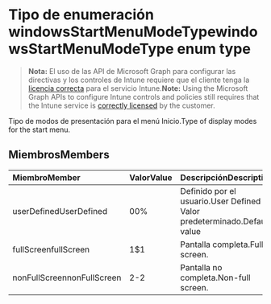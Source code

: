 # <a name="windowsstartmenumodetype-enum-type"></a><span data-ttu-id="07a98-101">Tipo de enumeración windowsStartMenuModeType</span><span class="sxs-lookup"><span data-stu-id="07a98-101">windowsStartMenuModeType enum type</span></span>

> <span data-ttu-id="07a98-102">**Nota:** El uso de las API de Microsoft Graph para configurar las directivas y los controles de Intune requiere que el cliente tenga la [licencia correcta](https://go.microsoft.com/fwlink/?linkid=839381) para el servicio Intune.</span><span class="sxs-lookup"><span data-stu-id="07a98-102">**Note:** Using the Microsoft Graph APIs to configure Intune controls and policies still requires that the Intune service is [correctly licensed](https://go.microsoft.com/fwlink/?linkid=839381) by the customer.</span></span>

<span data-ttu-id="07a98-103">Tipo de modos de presentación para el menú Inicio.</span><span class="sxs-lookup"><span data-stu-id="07a98-103">Type of display modes for the start menu.</span></span>
## <a name="members"></a><span data-ttu-id="07a98-104">Miembros</span><span class="sxs-lookup"><span data-stu-id="07a98-104">Members</span></span>
|<span data-ttu-id="07a98-105">Miembro</span><span class="sxs-lookup"><span data-stu-id="07a98-105">Member</span></span>|<span data-ttu-id="07a98-106">Valor</span><span class="sxs-lookup"><span data-stu-id="07a98-106">Value</span></span>|<span data-ttu-id="07a98-107">Descripción</span><span class="sxs-lookup"><span data-stu-id="07a98-107">Description</span></span>|
|:---|:---|:---|
|<span data-ttu-id="07a98-108">userDefined</span><span class="sxs-lookup"><span data-stu-id="07a98-108">UserDefined</span></span>|<span data-ttu-id="07a98-109">0</span><span class="sxs-lookup"><span data-stu-id="07a98-109">0%</span></span>|<span data-ttu-id="07a98-110">Definido por el usuario.</span><span class="sxs-lookup"><span data-stu-id="07a98-110">User Defined</span></span> <span data-ttu-id="07a98-111">Valor predeterminado.</span><span class="sxs-lookup"><span data-stu-id="07a98-111">Default value</span></span>|
|<span data-ttu-id="07a98-112">fullScreen</span><span class="sxs-lookup"><span data-stu-id="07a98-112">fullScreen</span></span>|<span data-ttu-id="07a98-113">1</span><span class="sxs-lookup"><span data-stu-id="07a98-113">$1</span></span>|<span data-ttu-id="07a98-114">Pantalla completa.</span><span class="sxs-lookup"><span data-stu-id="07a98-114">Full screen.</span></span>|
|<span data-ttu-id="07a98-115">nonFullScreen</span><span class="sxs-lookup"><span data-stu-id="07a98-115">nonFullScreen</span></span>|<span data-ttu-id="07a98-116">2</span><span class="sxs-lookup"><span data-stu-id="07a98-116">-2</span></span>|<span data-ttu-id="07a98-117">Pantalla no completa.</span><span class="sxs-lookup"><span data-stu-id="07a98-117">Non-full screen.</span></span>|



